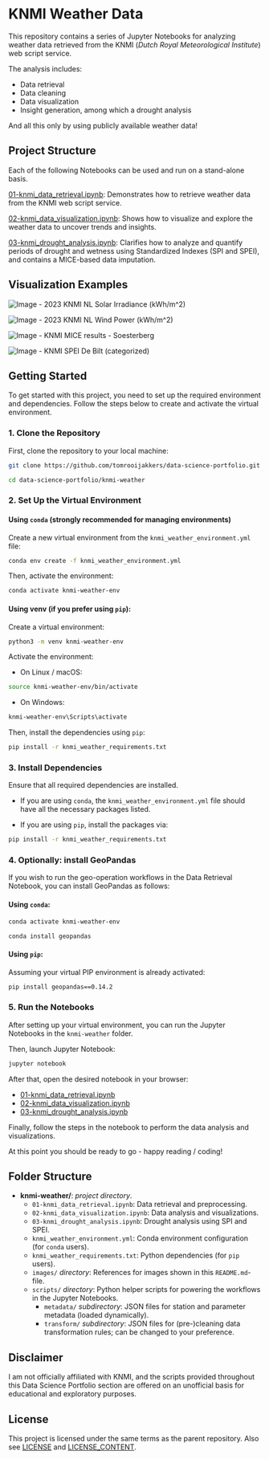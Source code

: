 # KNMI Weather Data

This repository contains a series of Jupyter Notebooks for analyzing weather data retrieved from the KNMI (<em>Dutch Royal Meteorological Institute</em>) web script service. 

The analysis includes: 
- Data retrieval
- Data cleaning
- Data visualization
- Insight generation, among which a drought analysis

And all this only by using publicly available weather data!

## Project Structure

Each of the following Notebooks can be used and run on a stand-alone basis.

[01-knmi_data_retrieval.ipynb](./01-knmi_data_retrieval.ipynb): Demonstrates how to retrieve weather data from the KNMI web script service.

[02-knmi_data_visualization.ipynb](./02-knmi_data_visualization.ipynb): Shows how to visualize and explore the weather data to uncover trends and insights.

[03-knmi_drought_analysis.ipynb](./03-knmi_drought_analysis.ipynb): Clarifies how to analyze and quantify periods of drought and wetness using Standardized Indexes (SPI and SPEI), and contains a MICE-based data imputation.

## Visualization Examples
![Image - 2023 KNMI NL Solar Irradiance ($kWh/m^2$)](./images/KNMI_NL_solar_irrad_2023.png)

![Image - 2023 KNMI NL Wind Power ($kWh/m^2$)](./images/KNMI_NL_wind_power_2023.png)

![Image - KNMI MICE results - Soesterberg](./images/KNMI_MICE_Soesterberg.png)

![Image - KNMI SPEI De Bilt (categorized)](./images/KNMI_SPEI_De_Bilt_cat.png)

## Getting Started

To get started with this project, you need to set up the required environment and dependencies. Follow the steps below to create and activate the virtual environment.

### 1. Clone the Repository
First, clone the repository to your local machine:

```bash
git clone https://github.com/tomrooijakkers/data-science-portfolio.git

cd data-science-portfolio/knmi-weather
```

### 2. Set Up the Virtual Environment
#### Using ```conda``` (strongly recommended for managing environments)

Create a new virtual environment from the ```knmi_weather_environment.yml``` file:

```bash
conda env create -f knmi_weather_environment.yml
```

Then, activate the environment:

```bash
conda activate knmi-weather-env
```

#### Using venv (if you prefer using ```pip```):

Create a virtual environment:
```bash
python3 -m venv knmi-weather-env
```

Activate the environment:

- On Linux / macOS:
```bash
source knmi-weather-env/bin/activate
```
- On Windows:
```bash
knmi-weather-env\Scripts\activate
```

Then, install the dependencies using ```pip```:
```bash
pip install -r knmi_weather_requirements.txt
```

### 3. Install Dependencies
Ensure that all required dependencies are installed. 

- If you are using ```conda```, the ```knmi_weather_environment.yml``` file should have all the necessary packages listed. 

- If you are using ```pip```, install the packages via: 
```bash
pip install -r knmi_weather_requirements.txt
```

### 4. Optionally: install GeoPandas
If you wish to run the geo-operation workflows in the Data Retrieval Notebook, you can install GeoPandas as follows:

#### Using ```conda```:
```bash
conda activate knmi-weather-env

conda install geopandas
```

#### Using ```pip```:
Assuming your virtual PIP environment is already activated:
```bash
pip install geopandas==0.14.2
```  

### 5. Run the Notebooks
After setting up your virtual environment, you can run the Jupyter Notebooks in the <code>knmi-weather</code> folder.

Then, launch Jupyter Notebook: 
```bash
jupyter notebook
```
After that, open the desired notebook in your browser: 
- [01-knmi_data_retrieval.ipynb](./01-knmi_data_retrieval.ipynb)
- [02-knmi_data_visualization.ipynb](./02-knmi_data_visualization.ipynb)
- [03-knmi_drought_analysis.ipynb](./03-knmi_drought_analysis.ipynb)

Finally, follow the steps in the notebook to perform the data analysis and visualizations.


At this point you should be ready to go - happy reading / coding!

## Folder Structure

- **knmi-weather/**: <em>project directory</em>.
    - ```01-knmi_data_retrieval.ipynb```: Data retrieval and preprocessing.
    - ```02-knmi_data_visualization.ipynb```: Data analysis and visualizations.
    - ```03-knmi_drought_analysis.ipynb```: Drought analysis using SPI and SPEI.
    - ```knmi_weather_environment.yml```: Conda environment configuration (for ```conda``` users).
    - ```knmi_weather_requirements.txt```: Python dependencies (for ```pip``` users).
    - ```images/``` <em>directory</em>: References for images shown in this ```README.md```-file.
    - ```scripts/``` <em>directory</em>: Python helper scripts for powering the workflows in the Jupyter Notebooks.
        - ```metadata/``` <em>subdirectory</em>: JSON files for station and parameter metadata (loaded dynamically).
        - ```transform/``` <em>subdirectory</em>: JSON files for (pre-)cleaning data transformation rules; can be changed to your preference.

## Disclaimer
I am not officially affiliated with KNMI, and the scripts provided throughout this Data Science Portfolio section are offered on an unofficial basis for educational and exploratory purposes.

## License

This project is licensed under the same terms as the parent repository. Also see [LICENSE](../LICENSE) and [LICENSE_CONTENT](../LICENSE_CONTENT).